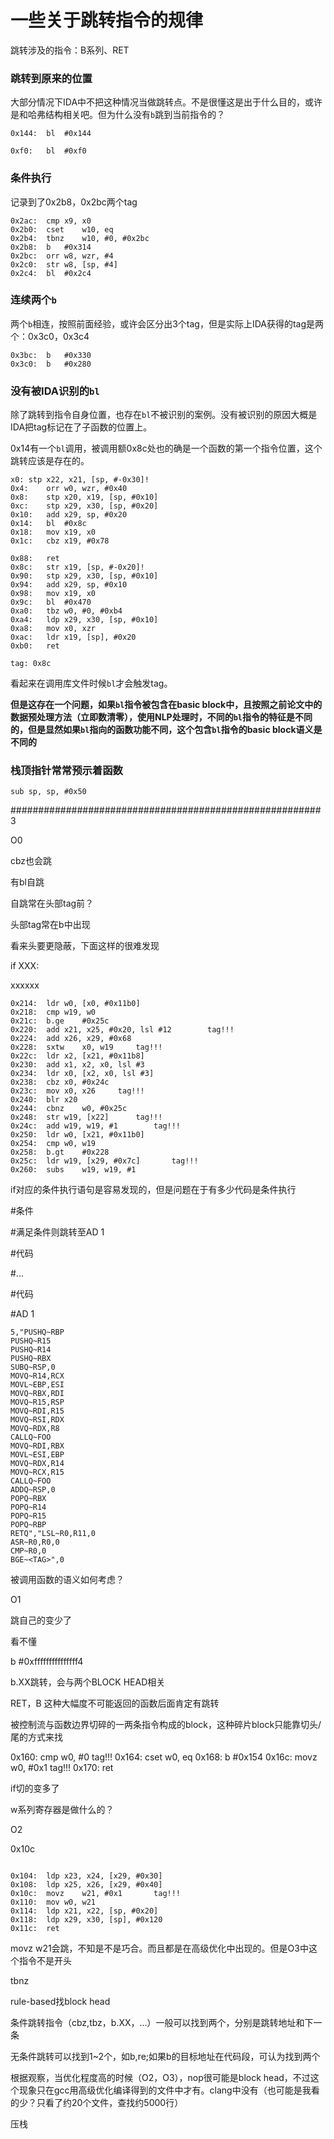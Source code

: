 # 一些关于跳转指令的规律

跳转涉及的指令：B系列、RET

### 跳转到原来的位置

大部分情况下IDA中不把这种情况当做跳转点。不是很懂这是出于什么目的，或许是和哈弗结构相关吧。但为什么没有`b`跳到当前指令的？

```
0x144:	bl	#0x144
```

```
0xf0:	bl	#0xf0
```



### 条件执行

记录到了0x2b8，0x2bc两个tag

```
0x2ac:	cmp	x9, x0
0x2b0:	cset	w10, eq
0x2b4:	tbnz	w10, #0, #0x2bc
0x2b8:	b	#0x314
0x2bc:	orr	w8, wzr, #4
0x2c0:	str	w8, [sp, #4]
0x2c4:	bl	#0x2c4
```



### 连续两个`b`

两个`b`相连，按照前面经验，或许会区分出3个tag，但是实际上IDA获得的tag是两个：0x3c0，0x3c4

```
0x3bc:	b	#0x330
0x3c0:	b	#0x280
```



### 没有被IDA识别的`bl`

除了跳转到指令自身位置，也存在`bl`不被识别的案例。没有被识别的原因大概是IDA把tag标记在了子函数的位置上。

0x14有一个`bl`调用，被调用额0x8c处也的确是一个函数的第一个指令位置，这个跳转应该是存在的。

```
x0:	stp	x22, x21, [sp, #-0x30]!
0x4:	orr	w0, wzr, #0x40
0x8:	stp	x20, x19, [sp, #0x10]
0xc:	stp	x29, x30, [sp, #0x20]
0x10:	add	x29, sp, #0x20
0x14:	bl	#0x8c
0x18:	mov	x19, x0
0x1c:	cbz	x19, #0x78

0x88:	ret	
0x8c:	str	x19, [sp, #-0x20]!
0x90:	stp	x29, x30, [sp, #0x10]
0x94:	add	x29, sp, #0x10
0x98:	mov	x19, x0
0x9c:	bl	#0x470
0xa0:	tbz	w0, #0, #0xb4
0xa4:	ldp	x29, x30, [sp, #0x10]
0xa8:	mov	x0, xzr
0xac:	ldr	x19, [sp], #0x20
0xb0:	ret	

tag: 0x8c
```



看起来在调用库文件时候`bl`才会触发tag。

**但是这存在一个问题，如果`bl`指令被包含在basic block中，且按照之前论文中的数据预处理方法（立即数清零），使用NLP处理时，不同的`bl`指令的特征是不同的，但是显然如果`bl`指向的函数功能不同，这个包含`bl`指令的basic block语义是不同的**







### 栈顶指针常常预示着函数



```
sub	sp, sp, #0x50
```





########################################################3

O0



cbz也会跳

有bl自跳

自跳常在头部tag前？

头部tag常在b中出现



看来头要更隐蔽，下面这样的很难发现

if XXX:

xxxxxx

```
0x214:	ldr	w0, [x0, #0x11b0]
0x218:	cmp	w19, w0
0x21c:	b.ge	#0x25c
0x220:	add	x21, x25, #0x20, lsl #12		tag!!!
0x224:	add	x26, x29, #0x68
0x228:	sxtw	x0, w19		tag!!!
0x22c:	ldr	x2, [x21, #0x11b8]
0x230:	add	x1, x2, x0, lsl #3
0x234:	ldr	x0, [x2, x0, lsl #3]
0x238:	cbz	x0, #0x24c
0x23c:	mov	x0, x26		tag!!!
0x240:	blr	x20
0x244:	cbnz	w0, #0x25c
0x248:	str	w19, [x22]		tag!!!
0x24c:	add	w19, w19, #1		tag!!!
0x250:	ldr	w0, [x21, #0x11b0]
0x254:	cmp	w0, w19
0x258:	b.gt	#0x228
0x25c:	ldr	w19, [x29, #0x7c]		tag!!!
0x260:	subs	w19, w19, #1
```

if对应的条件执行语句是容易发现的，但是问题在于有多少代码是条件执行

#条件

#满足条件则跳转至AD 1

#代码

#...

#代码

#AD 1



```
5,"PUSHQ~RBP
PUSHQ~R15
PUSHQ~R14
PUSHQ~RBX
SUBQ~RSP,0
MOVQ~R14,RCX
MOVL~EBP,ESI
MOVQ~RBX,RDI
MOVQ~R15,RSP
MOVQ~RDI,R15
MOVQ~RSI,RDX
MOVQ~RDX,R8
CALLQ~FOO
MOVQ~RDI,RBX
MOVL~ESI,EBP
MOVQ~RDX,R14
MOVQ~RCX,R15
CALLQ~FOO
ADDQ~RSP,0
POPQ~RBX
POPQ~R14
POPQ~R15
POPQ~RBP
RETQ","LSL~R0,R11,0
ASR~R0,R0,0
CMP~R0,0
BGE~<TAG>",0
```





被调用函数的语义如何考虑？



O1



跳自己的变少了





看不懂

b	#0xfffffffffffffff4



b.XX跳转，会与两个BLOCK HEAD相关





RET，B   这种大幅度不可能返回的函数后面肯定有跳转





被控制流与函数边界切碎的一两条指令构成的block，这种碎片block只能靠切头/尾的方式来找

0x160:	cmp	w0, #0		tag!!!
0x164:	cset	w0, eq
0x168:	b	#0x154
0x16c:	movz	w0, #0x1		tag!!!
0x170:	ret	



if切的变多了





w系列寄存器是做什么的？



O2

0x10c

```

0x104:	ldp	x23, x24, [x29, #0x30]
0x108:	ldp	x25, x26, [x29, #0x40]
0x10c:	movz	w21, #0x1		tag!!!
0x110:	mov	w0, w21
0x114:	ldp	x21, x22, [sp, #0x20]
0x118:	ldp	x29, x30, [sp], #0x120
0x11c:	ret	

```

movz	w21会跳，不知是不是巧合。而且都是在高级优化中出现的。但是O3中这个指令不是开头





tbnz





rule-based找block head

条件跳转指令（cbz,tbz，b.XX，...）一般可以找到两个，分别是跳转地址和下一条

无条件跳转可以找到1~2个，如b,re;如果b的目标地址在代码段，可认为找到两个

根据观察，当优化程度高的时候（O2，O3），nop很可能是block head，不过这个现象只在gcc用高级优化编译得到的文件中才有。clang中没有（也可能是我看的少？只看了约20个文件，查找约5000行）

压栈



